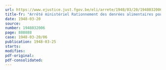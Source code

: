 ```yaml
---
url: https://www.ejustice.just.fgov.be/eli/arrete/1948/03/20/1948032006/justel
title-fr: "Arrêté ministériel Rationnement des denrées alimentaires pour le mois d'avril 1948. (97e période)"
date: 1948-03-20
source:
number: 1948032006
page: 888888
case: 1948-03-20/06
publication: 1948-03-25
starts:
modifies:
pdf-original:
pdf-consolidated:
---
```


